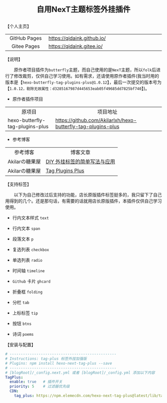 # <p align="center"><font size=5>自用NexT主题标签外挂插件</font></p>

【个人主页】

<table>
    <tr>
        <td align="center" width=150px>GitHub Pages</td>
        <td align="left" width=450px>
            <a href="https://qidaink.github.io/" target="_blank">https://qidaink.github.io/</a>
        </td>
    </tr>
    <tr>
        <td align="center" width=150px>Gitee Pages</td>
        <td align="left" >
            <a href="https://qidaink.gitee.io/" target="_blank">https://qidaink.gitee.io/</a>
        </td>
    </tr>
</table>

【说明】

&emsp;&emsp;原作者项目插件为`butterfly`主题，而自己使用的是`NexT`主题，所以`folk`后进行了修改裁剪，仅供自己学习使用。如有需求，还请使用原作者插件(我当时用的版本是【`hexo-butterfly-tag-plugins-plus@1.0.12`】，最后一次提交的版本号为【`1.0.12，剔除无效属性：d3285167987d445653eab05f49685dd7825bf740`】)。

- 原作者插件项目

<table>
    <tr>
        <td align="center">原项目</td>
        <td align="center">项目地址</td>
    </tr>
    <tr>
        <td align="left">hexo-butterfly-tag-plugins-plus</td>
        <td align="left"><a href="https://github.com/Akilarlxh/hexo-butterfly-tag-plugins-plus" target="_blank">https://github.com/Akilarlxh/hexo-butterfly-tag-plugins-plus</td>
    </tr>
</table>


- 参考博客

<table>
    <tr>
        <td align="center">参考博客</td>
        <td align="center">博客文章</td>
    </tr>
    <tr>
        <td align="left">Akilarの糖果屋</td>
        <td align="left"><a href="https://akilar.top/posts/e2bf861f/" target="_blank">DIY 外挂标签的简单写法与应用</td>
    </tr>
    <tr>
        <td align="left">Akilarの糖果屋</td>
        <td align="left"><a href="https://akilar.top/posts/615e2dec/" target="_blank">Tag Plugins Plus</td>
    </tr>
</table>

【支持标签】

&emsp;&emsp;以下为自己修改过后支持的功能，店长原版插件标签挺多的，我只留下了自己用得到的几个。还是那句话，有需要的话就用店长原版插件，本插件仅供自己学习使用。

- 行内文本样式 `text`

- 行内文本 `span`

- 段落文本 `p`

- 复选列表 `checkbox`

- 单选列表 `radio`

- 时间轴 `timeline`

- `Github` 卡片 `ghcard`

- 折叠框 `folding`

- 分栏 `tab`

- 上标标签 `tip`

- 按钮 `btns`

- 诗词 `poems`

【安装与配置】

```yml
# ------------------------------------------------
# Instructions: tag-plus 标签外挂加强版
# Plugins: npm install hexo-next-tag-plus --save
# ------------------------------------------------
# [blogRoot]/_config.next.yml 或者 [blogRoot]/_config.yml 添加以下内容
TagPlus:
  enable: true   # 插件开关
  priority: 5    # 过滤器优先级
  CDN:
    tag_plus: https://npm.elemecdn.com/hexo-next-tag-plus@latest/lib/tag_plus.css
```